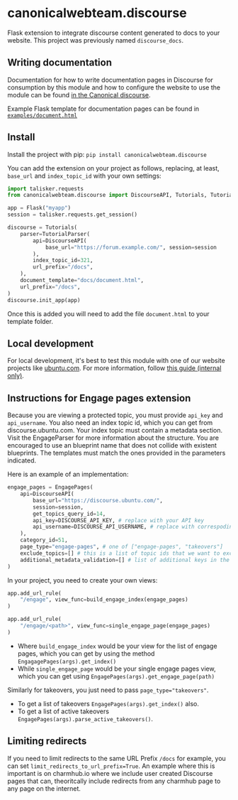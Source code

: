 # canonicalwebteam.discourse

Flask extension to integrate discourse content generated to docs to your website. This project was previously named `discourse_docs`.

## Writing documentation

Documentation for how to write documentation pages in Discourse for consumption by this module and how to configure the website to use the module can be found [in the Canonical discourse](https://discourse.canonical.com/t/creating-discourse-based-documentation-pages/159).

Example Flask template for documentation pages can be found in [`examples/document.html`](https://github.com/canonical-web-and-design/canonicalwebteam.discourse/blob/main/examples/document.html)

## Install

Install the project with pip: `pip install canonicalwebteam.discourse`

You can add the extension on your project as follows, replacing, at least, `base_url` and `index_topic_id` with your own settings:

```python
import talisker.requests
from canonicalwebteam.discourse import DiscourseAPI, Tutorials, TutorialParser

app = Flask("myapp")
session = talisker.requests.get_session()

discourse = Tutorials(
    parser=TutorialParser(
        api=DiscourseAPI(
            base_url="https://forum.example.com/", session=session
        ),
        index_topic_id=321,
        url_prefix="/docs",
    ),
    document_template="docs/document.html",
    url_prefix="/docs",
)
discourse.init_app(app)
```

Once this is added you will need to add the file `document.html` to your template folder.

## Local development

For local development, it's best to test this module with one of our website projects like [ubuntu.com](https://github.com/canonical-web-and-design/ubuntu.com/). For more information, follow [this guide (internal only)](https://discourse.canonical.com/t/how-to-run-our-python-modules-for-local-development/308).

## Instructions for Engage pages extension

Because you are viewing a protected topic, you must provide `api_key` and `api_username`. You also need an index topic id, which you can get from discourse.ubuntu.com. Your index topic must contain a metadata section. Visit the EngageParser for more information about the structure. You are encouraged to use an blueprint name that does not collide with existent blueprints. The templates must match the ones provided in the parameters indicated.

Here is an example of an implementation:

```python
engage_pages = EngagePages(
    api=DiscourseAPI(
        base_url="https://discourse.ubuntu.com/",
        session=session,
        get_topics_query_id=14,
        api_key=DISCOURSE_API_KEY, # replace with your API key
        api_username=DISCOURSE_API_USERNAME, # replace with correspoding username
    ),
    category_id=51,
    page_type="engage-pages", # one of ["engage-pages", "takeovers"]
    exclude_topics=[] # this is a list of topic ids that we want to exclude from Markdown error checks
    additional_metadata_validation=[] # list of additional keys in the metadata table that you want to validate existence for e.g. language
)
```

In your project, you need to create your own views:

```python
app.add_url_rule(
    "/engage", view_func=build_engage_index(engage_pages)
)

app.add_url_rule(
    "/engage/<path>", view_func=single_engage_page(engage_pages)
)
```

- Where `build_engage_index` would be your view for the list of engage pages, which you can get by using the method `EngagagePages(args).get_index()`
- While `single_engage_page` would be your single engage pages view, which you can get using `EngagePages(args).get_engage_page(path)`

Similarly for takeovers, you just need to pass `page_type="takeovers"`.

- To get a list of takeovers `EngagePages(args).get_index()` also.
- To get a list of active takeovers `EngagePages(args).parse_active_takeovers()`.

## Limiting redirects

If you need to limit redirects to the same URL Prefix `/docs` for example, you can set `limit_redirects_to_url_prefix=True`. An example where this is important is on charmhub.io where we include user created Discourse pages that can, theoritcally include redirects from any charmhub page to any page on the internet.
